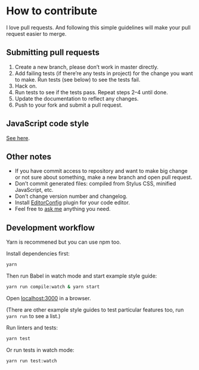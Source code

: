 # How to contribute

I love pull requests. And following this simple guidelines will make your pull request easier to merge.


## Submitting pull requests

1. Create a new branch, please don’t work in master directly.
2. Add failing tests (if there’re any tests in project) for the change you want to make. Run tests (see below) to see the tests fail.
3. Hack on.
4. Run tests to see if the tests pass. Repeat steps 2–4 until done.
5. Update the documentation to reflect any changes.
6. Push to your fork and submit a pull request.


## JavaScript code style

[See here](https://github.com/tamiadev/eslint-config-tamia#code-style-at-a-glance).


## Other notes

- If you have commit access to repository and want to make big change or not sure about something, make a new branch and open pull request.
- Don’t commit generated files: compiled from Stylus CSS, minified JavaScript, etc.
- Don’t change version number and changelog.
- Install [EditorConfig](http://editorconfig.org/) plugin for your code editor.
- Feel free to [ask me](http://sapegin.me) anything you need.


## Development workflow

Yarn is recommened but you can use npm too.

Install dependencies first:

```bash
yarn
```

Then run Babel in watch mode and start example style guide:

```bash
yarn run compile:watch & yarn start
```

Open [localhost:3000](http://localhost:3000) in a browser.

(There are other example style guides to test particular features too, run `yarn run` to see a list.)

Run linters and tests:

```bash
yarn test
```

Or run tests in watch mode:

```bash
yarn run test:watch
```
